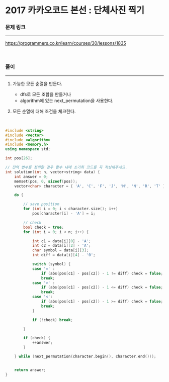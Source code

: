 2017 카카오코드 본선 : 단체사진 찍기
===
### 문제 링크
---
https://programmers.co.kr/learn/courses/30/lessons/1835

<br>

### 풀이
---

1. 가능한 모든 순열을 만든다.
   - dfs로 모든 조합을 만들거나
   - algorithm에 있는 next_permutation을 사용한다.

2. 모든 순열에 대해 조건을 체크한다.


<br>

```c++
#include <string>
#include <vector>
#include <algorithm>
#include <memory.h>
using namespace std;

int pos[26];

// 전역 변수를 정의할 경우 함수 내에 초기화 코드를 꼭 작성해주세요.
int solution(int n, vector<string> data) {
	int answer = 0;
	memset(pos, 0, sizeof(pos));
	vector<char> character = { 'A', 'C', 'F', 'J', 'M', 'N', 'R', 'T' };

	do {

		// save position
		for (int i = 0; i < character.size(); i++)
			pos[character[i] - 'A'] = i;

		// check
		bool check = true;
		for (int i = 0; i < n; i++) {

			int c1 = data[i][0] - 'A';
			int c2 = data[i][2] - 'A';
			char symbol = data[i][3];
			int diff = data[i][4] - '0';

			switch (symbol) {
			case '=' :
				if (abs(pos[c1] - pos[c2]) - 1 != diff) check = false;
				break;
			case '>' :
				if (abs(pos[c1] - pos[c2]) - 1 <= diff) check = false;
				break;
			case '<':
				if (abs(pos[c1] - pos[c2]) - 1 >= diff) check = false;
				break;
			}

			if (!check) break;

		}

		if (check) {
			++answer;
		}

	} while (next_permutation(character.begin(), character.end()));


	return answer;
}
```
